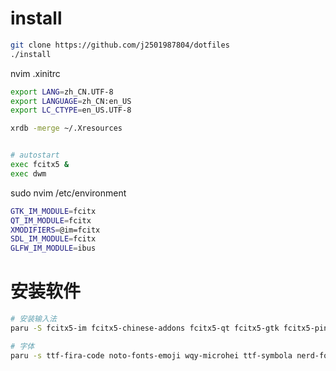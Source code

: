 # 
# install
```sh 
git clone https://github.com/j2501987804/dotfiles
./install
```

nvim .xinitrc

``` sh
export LANG=zh_CN.UTF-8
export LANGUAGE=zh_CN:en_US
export LC_CTYPE=en_US.UTF-8

xrdb -merge ~/.Xresources


# autostart
exec fcitx5 &
exec dwm
```

sudo nvim /etc/environment
``` sh
GTK_IM_MODULE=fcitx
QT_IM_MODULE=fcitx
XMODIFIERS=@im=fcitx
SDL_IM_MODULE=fcitx
GLFW_IM_MODULE=ibus
```

# 安装软件
``` sh
# 安装输入法
paru -S fcitx5-im fcitx5-chinese-addons fcitx5-qt fcitx5-gtk fcitx5-pinyin-zhwiki fcitx5-pinyin-sougou 

# 字体
paru -s ttf-fira-code noto-fonts-emoji wqy-microhei ttf-symbola nerd-fonts-fira-code
```
